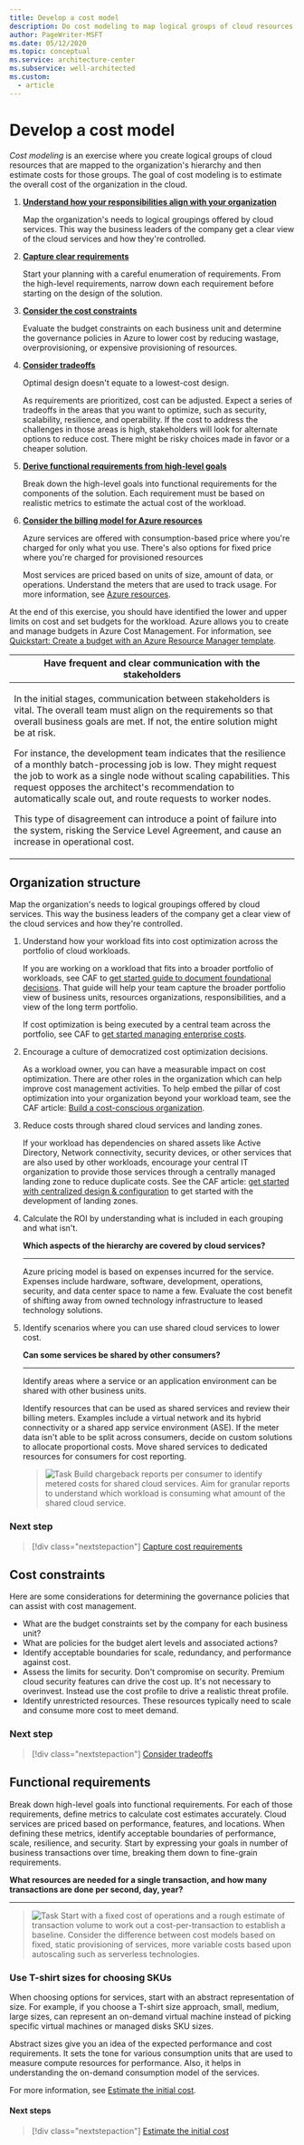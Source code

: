 ```yaml
---
title: Develop a cost model
description: Do cost modeling to map logical groups of cloud resources to an organization&apos;s hierarchy, and then estimate costs for those groups.
author: PageWriter-MSFT
ms.date: 05/12/2020
ms.topic: conceptual
ms.service: architecture-center
ms.subservice: well-architected
ms.custom:
  - article
---
```


# Develop a cost model

*Cost modeling* is an exercise where you create logical groups of cloud resources that are mapped to the organization's hierarchy and then estimate costs for those groups. The goal of cost modeling is to estimate the overall cost of the organization in the cloud.

1. [**Understand how your responsibilities align with your organization**](#organization-structure)

    Map the organization's needs to logical groupings offered by cloud services. This way the business leaders of the company get a clear view of the cloud services and how they're controlled.

2. [**Capture clear requirements**](design-capture-requirements.md)

    Start your planning with a careful enumeration of requirements. From the high-level requirements, narrow down each requirement before starting on the design of the solution.

3. [**Consider the cost constraints**](#cost-constraints)

    Evaluate the budget constraints on each business unit and determine the governance policies in Azure to lower cost by reducing wastage, overprovisioning, or expensive provisioning of resources.

4. [**Consider tradeoffs**](tradeoffs.md)

    Optimal design doesn't equate to a lowest-cost design.

    As requirements are prioritized, cost can be adjusted. Expect a series of tradeoffs in the areas that you want to optimize, such as security, scalability, resilience, and operability. If the cost to address the challenges in those areas is high, stakeholders will look for alternate options to reduce cost. There might be risky choices made in favor or a cheaper solution.

5. [**Derive functional requirements from high-level goals**](#functional-requirements)

    Break down the high-level goals into functional requirements for the components of the solution. Each requirement must be based on realistic metrics to estimate the actual cost of the workload.

6. [**Consider the billing model for Azure resources**](design-price.md)

    Azure services are offered with consumption-based price where you're charged for only what you use. There's also options for fixed price where you're charged for provisioned resources

    Most services are priced based on units of size, amount of data, or operations. Understand the meters that are used to track usage. For more information, see [Azure resources](design-resources.md).

At the end of this exercise, you should have identified the lower and upper limits on cost and set budgets for the workload. Azure allows you to create and manage budgets in Azure Cost Management. For information, see [Quickstart: Create a budget with an Azure Resource Manager template](/azure/cost-management-billing/costs/quick-create-budget-template?tabs=CLI).

|Have frequent and clear communication with the stakeholders|
|---|
|<p>In the initial stages, communication between stakeholders is vital. The overall team must  align on the requirements so that overall business goals are met. If not, the entire solution might be at risk. </p><p>For instance, the development team indicates that the resilience of a monthly batch-processing job is low. They might request the job to work as a single node without scaling capabilities. This request opposes the architect&apos;s recommendation to automatically scale out, and route requests to worker nodes. </p><p>This type of disagreement can introduce a point of failure into the system, risking the Service Level Agreement, and cause an increase in operational cost.</p>

## Organization structure

Map the organization's needs to logical groupings offered by cloud services. This way the business leaders of the company get a clear view of the cloud services and how they're controlled.

1. Understand how your workload fits into cost optimization across the portfolio of cloud workloads.

    If you are working on a workload that fits into a broader portfolio of workloads, see CAF to [get started guide to document foundational decisions](/azure/cloud-adoption-well-architected/get-started/cloud-concepts). That guide will help your team capture the broader portfolio view of business units, resources organizations, responsibilities, and a view of the long term portfolio.

    If cost optimization is being executed by a central team across the portfolio, see CAF to [get started managing enterprise costs](/azure/cloud-adoption-well-architected/get-started/manage-costs).

2. Encourage a culture of democratized cost optimization decisions.

    As a workload owner, you can have a measurable impact on cost optimization. There are other roles in the organization which can help improve cost management activities. To help embed the pillar of cost optimization into your organization beyond your workload team, see the CAF article: [Build a cost-conscious organization](/azure/cloud-adoption-well-architected/organize/cost-conscious-organization).

3. Reduce costs through shared cloud services and landing zones.

    If your workload has dependencies on shared assets like Active Directory, Network connectivity, security devices, or other services that are also used by other workloads, encourage your central IT organization to provide those services through a centrally managed landing zone to reduce duplicate costs. See the CAF article: [get started with centralized design &amp; configuration](/azure/cloud-adoption-well-architected/get-started/design-and-configuration) to get started with the development of landing zones.

4. Calculate the ROI by understanding what is included in each grouping and what isn't.

    **Which aspects of the hierarchy are covered by cloud services?**  
    ***

    Azure pricing model is based on expenses incurred for the service. Expenses include hardware, software, development, operations, security, and data center space to name a few. Evaluate the cost benefit of shifting away from owned technology infrastructure to leased technology solutions.

5. Identify scenarios where you can use shared cloud services to lower cost.

    **Can some services be shared by other consumers?**
    ***

    Identify areas where a service or an application environment can be shared with other business units.

    Identify resources that can be used as shared services and review their billing meters. Examples include a virtual network and its hybrid connectivity or a shared app service environment (ASE). If the meter data isn't able to be split across consumers, decide on custom solutions to allocate proportional costs. Move shared services to dedicated resources for consumers for cost reporting.

    > ![Task](../../_images/i-best-practices.svg)  Build chargeback reports per consumer to identify metered costs for shared cloud services. Aim for granular reports to understand which workload is consuming what amount of the shared cloud service.

### Next step

> [!div class="nextstepaction"]
> [Capture cost requirements](./design-capture-requirements.md)

## Cost constraints

Here are some considerations for determining the governance policies that can assist with cost management.

- What are the budget constraints set by the company for each business unit?
- What are policies for the budget alert levels and associated actions?
- Identify acceptable boundaries for scale, redundancy, and performance against cost.
- Assess the limits for security. Don't compromise on security. Premium cloud security features can drive the cost up. It&apos;s not necessary to overinvest. Instead use the cost profile to drive a realistic threat profile.
- Identify unrestricted resources. These resources typically need to scale and consume more cost to meet demand.

### Next step

> [!div class="nextstepaction"]
> [Consider tradeoffs](./tradeoffs.md)

## Functional requirements

Break down high-level goals into functional requirements. For each of those requirements, define metrics to calculate cost estimates accurately. Cloud services are priced based on performance, features, and locations. When defining these metrics, identify acceptable boundaries of performance, scale, resilience, and security. Start by expressing your goals in number of business transactions over time, breaking them down to fine-grain requirements.

**What resources are needed for a single transaction, and how many transactions are done per second, day, year?** 
***

> ![Task](../../_images/i-best-practices.svg) Start with a fixed cost of operations and a rough estimate of transaction volume to work out a cost-per-transaction to establish a baseline. Consider the difference between cost models based on fixed, static provisioning of services, more variable costs based upon autoscaling such as serverless technologies.

### Use T-shirt sizes for choosing SKUs

When choosing options for services, start with an abstract representation of size. For example, if you choose a T-shirt size approach, small, medium, large sizes, can represent an on-demand virtual machine instead of picking specific virtual machines or managed disks SKU sizes.

Abstract sizes give you an idea of the expected performance and cost requirements. It sets the tone for various consumption units that are used to measure compute resources for performance. Also, it helps in understanding the on-demand consumption model of the services.

For more information, see [Estimate the initial cost](./design-initial-estimate.md).

#### Next steps

> [!div class="nextstepaction"]
> [Estimate the initial cost](./design-initial-estimate.md)
